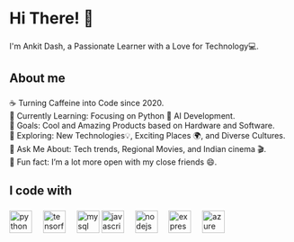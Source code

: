 <h1 align="left">Hi There! 👋</h1>

###

<p align="left">I'm Ankit Dash, a Passionate Learner with a Love for Technology💻.</p>

###

<h2 align="left">About me</h2>

###

<p align="left">
  ☕ Turning Caffeine into Code since 2020. <br>
  🌱 Currently Learning: Focusing on Python 🐍 AI Development.<br>
  🎯 Goals: Cool and Amazing Products based on Hardware and Software.<br>
  🔭 Exploring: New Technologies💡, Exciting Places 🌍, and Diverse Cultures.<br>
  💬 Ask Me About: Tech trends, Regional Movies, and Indian cinema 🎬.<br>
  🎲 Fun fact:  I’m a lot more open with my close friends 😄.</p>

###

<h2 align="left">I code with</h2>

###

<div align="left">
  <img src="https://cdn.jsdelivr.net/gh/devicons/devicon/icons/python/python-original.svg" height="40" alt="python logo"  />
  <img width="12" />
  <img src="https://cdn.jsdelivr.net/gh/devicons/devicon/icons/tensorflow/tensorflow-original.svg" height="40" alt="tensorflow logo"  />
  <img width="12" />
  <img src="https://cdn.jsdelivr.net/gh/devicons/devicon/icons/mysql/mysql-original.svg" height="40" alt="mysql logo"  />
  <img src="https://cdn.jsdelivr.net/gh/devicons/devicon/icons/javascript/javascript-original.svg" height="40" alt="javascript logo"  />
  <img width="12" />
  <img src="https://cdn.jsdelivr.net/gh/devicons/devicon/icons/nodejs/nodejs-original.svg" height="40" alt="nodejs logo"  />
  <img width="12" />
  <img src="https://cdn.jsdelivr.net/gh/devicons/devicon/icons/express/express-original.svg" height="40" alt="expressjs logo"  />
  <img width="12" />
  <img src="https://cdn.jsdelivr.net/gh/devicons/devicon/icons/azure/azure-original.svg" height="40" alt="azure logo"  />
  
</div>

###

<!---
theankitdash/theankitdash is a ✨ special ✨ repository because its `README.md` (this file) appears on your GitHub profile.
You can click the Preview link to take a look at your changes.
--->
